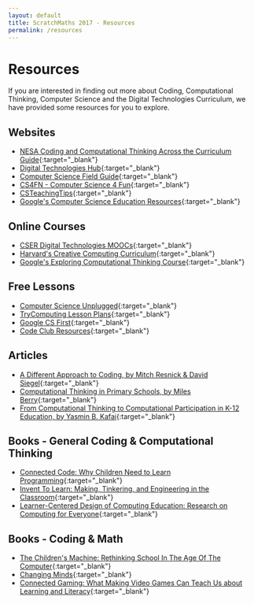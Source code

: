 ```yaml
---
layout: default
title: ScratchMaths 2017 - Resources
permalink: /resources
---
```


# Resources

If you are interested in finding out more about Coding, Computational Thinking, Computer Science and the Digital Technologies Curriculum, we have provided some resources for you to explore.

## Websites

- [NESA Coding and Computational Thinking Across the Curriculum Guide](https://educationstandards.nsw.edu.au/wps/portal/nesa/k-10/learning-areas/technology/coding-across-the-curriculum){:target="_blank"}
- [Digital Technologies Hub](https://www.digitaltechnologieshub.edu.au/){:target="_blank"}
- [Computer Science Field Guide](http://csfieldguide.org.nz/){:target="_blank"}
- [CS4FN - Computer Science 4 Fun](http://www.cs4fn.org/){:target="_blank"}
- [CSTeachingTips](http://csteachingtips.org/){:target="_blank"}
- [Google's Computer Science Education Resources](https://www.google.com/edu/cs/index.html){:target="_blank"}

## Online Courses

- [CSER Digital Technologies MOOCs](https://csdigitaltech.appspot.com/course){:target="_blank"}
- [Harvard's Creative Computing Curriculum](http://scratched.gse.harvard.edu/guide/){:target="_blank"}
- [Google's Exploring Computational Thinking Course](https://computationalthinkingcourse.withgoogle.com/course){:target="_blank"}

## Free Lessons

- [Computer Science Unplugged](http://csunplugged.org/){:target="_blank"}
- [TryComputing Lesson Plans](http://www.trycomputing.org/inspire){:target="_blank"}
- [Google CS First](https://www.cs-first.com/){:target="_blank"}
- [Code Club Resources](http://projects.codeclubworld.org/en-GB/){:target="_blank"}

## Articles

- [A Different Approach to Coding, by Mitch Resnick & David Siegel](https://medium.com/bright/a-different-approach-to-coding-d679b06d83a#.29oqihww7){:target="_blank"}
- [Computational Thinking in Primary Schools, by Miles Berry](http://milesberry.net/2014/03/computational-thinking-in-primary-schools/){:target="_blank"}
- [From Computational Thinking to Computational Participation in K-12 Education, by Yasmin B. Kafai](https://cacm.acm.org/magazines/2016/8/205037-from-computational-thinking-to-computational-participation-in-k-12-education/fulltext){:target="_blank"}

## Books - General Coding & Computational Thinking

- [Connected Code: Why Children Need to Learn Programming](https://mitpress.mit.edu/connected-code){:target="_blank"}
- [Invent To Learn: Making, Tinkering, and Engineering in the Classroom](http://inventtolearn.com/){:target="_blank"}
- [Learner-Centered Design of Computing Education: Research on Computing for Everyone](http://www.morganclaypool.com/doi/abs/10.2200/S00684ED1V01Y201511HCI033){:target="_blank"}

## Books - Coding & Math

- [The Children's Machine: Rethinking School In The Age Of The Computer](https://www.amazon.com/Childrens-Machine-Rethinking-School-Computer/dp/0465010636){:target="_blank"}
- [Changing Minds](https://mitpress.mit.edu/books/changing-minds){:target="_blank"}
- [Connected Gaming: What Making Video Games Can Teach Us about Learning and Literacy](https://mitpress.mit.edu/books/connected-gaming){:target="_blank"}